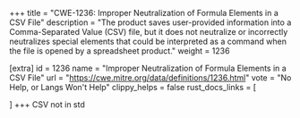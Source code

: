 +++
title = "CWE-1236: Improper Neutralization of Formula Elements in a CSV File"
description	= "The product saves user-provided information into a Comma-Separated Value (CSV) file, but it does not neutralize or incorrectly neutralizes special elements that could be interpreted as a command when the file is opened by a spreadsheet product."
weight = 1236

[extra]
id = 1236
name = "Improper Neutralization of Formula Elements in a CSV File"
url = "https://cwe.mitre.org/data/definitions/1236.html"
vote = "No Help, or Langs Won't Help"
clippy_helps = false
rust_docs_links = [
	
]
+++
CSV not in std
